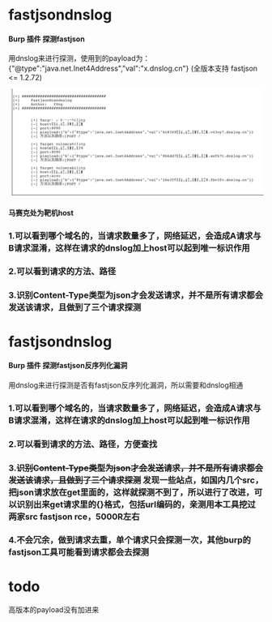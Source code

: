 # fastjsondnslog
#### Burp 插件 探测fastjson

用dnslog来进行探测，使用到的payload为：{"@type":"java.net.Inet4Address","val":"x.dnslog.cn"}   (全版本支持 fastjson <= 1.2.72)

![Image text](https://github.com/f0ng/fastjsondnslog/blob/master/1.png)

#### 马赛克处为靶机host
### 1.可以看到哪个域名的，当请求数量多了，网络延迟，会造成A请求与B请求混淆，这样在请求的dnslog加上host可以起到唯一标识作用
### 2.可以看到请求的方法、路径
### 3.识别Content-Type类型为json才会发送请求，并不是所有请求都会发送该请求，且做到了三个请求探测

# fastjsondnslog
#### Burp 插件 探测fastjson反序列化漏洞

用dnslog来进行探测是否有fastjson反序列化漏洞，所以需要和dnslog相通

### 1.可以看到哪个域名的，当请求数量多了，网络延迟，会造成A请求与B请求混淆，这样在请求的dnslog加上host可以起到唯一标识作用
### 2.可以看到请求的方法、路径，方便查找
### 3.~~识别Content-Type类型为json才会发送请求，并不是所有请求都会发送该请求，且做到了三个请求探测~~ 发现一些站点，如国内几个src，把json请求放在get里面的，这样就探测不到了，所以进行了改进，可以识别出来get请求里的{}格式，包括url编码的，亲测用本工具挖过两家src fastjson rce，5000R左右
### 4.不会冗余，做到请求去重，单个请求只会探测一次，其他burp的fastjson工具可能看到请求都会去探测

# todo
高版本的payload没有加进来
